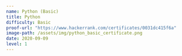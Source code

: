 ```yaml
---
name: Python (Basic)
title: Python
difficulty: Basic
proof-url: "https://www.hackerrank.com/certificates/0031dc415f6a"
image-path: /assets/img/python_basic_certificate.png
date: 2020-09-09
level: 1
---
```

